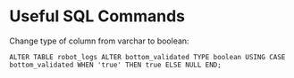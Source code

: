 # Useful SQL Commands

Change type of column from varchar to boolean:
```
ALTER TABLE robot_logs ALTER bottom_validated TYPE boolean USING CASE bottom_validated WHEN 'true' THEN true ELSE NULL END;
```